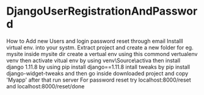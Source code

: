 # DjangoUserRegistrationAndPassword
How to Add new Users and login password reset through email
Installl virtual env. into your systm.
Extract project and create a new folder for eg. mysite
inside mysite dir create a vertual env using this commond vertualenv venv
then activate vitual env by using venv\Source\activa
then install django 1.11.8 by using  pip install django==1.11.8
intall tweaks by pip install django-widget-tweaks
and then go inside downloaded project and copy 'Myapp' 
after that run server 
For password reset try localhost:8000/reset
and localhost:8000/reset/done
